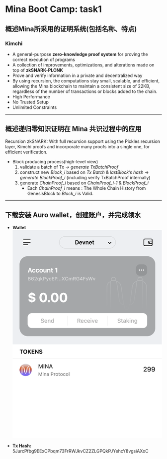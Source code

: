 # Mina Boot Camp: task1

## 概述Mina所采用的证明系统(包括名称、特点)

### Kimchi

- A general-purpose **zero-knowledge proof system** for proving the correct execution of programs
- A collection of improvements, optimizations, and alterations made on top of **zkSNARK-PLONK**
- Prove and verify information in a private and decentralized way
- By using recursion, the computations stay small, scalable, and efficient, allowing the Mina blockchain to maintain a consistent size of 22KB, regardless of the number of transactions or blocks added to the chain.
- High Performance
- No Trusted Setup
- Unlimited Constraints

---

## 概述递归零知识证明在 Mina 共识过程中的应用

Recursion zkSNARK: With full recursion support using the Pickles recursion layer, Kimchi proofs and incorporate many proofs into a single one, for efficient verification.

- Block producing process(high-level view)
  1. validate a batch of Tx -> _generate TxBatchProof_
  2. construct new _Block_i_ based on _Tx Batch_ & _lastBlock’s hash_ -> _generate BlockProof_i_ (including verify TxBatchProof internally)
  3. generate _ChainProof_i_ based on _ChainProof_i-1_ & _BlockProof_i_
     - Each _ChainProof_i_ means : The Whole Chain History from GenesisBlock to _Block_i_ is Valid.

---

## 下载安装 Auro wallet，创建账户，并完成领水

- **Wallet**
  ![](./wallet.png)

- **Tx Hash:** 5JurcPfbg9EExCPbqm73FrRWJkvCZ2ZLGPQkPJYehcY8vgsiAXoC
